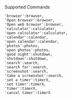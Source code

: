  Supported Commands
  	
    'browser':browser,
    'Open browser':browser,
    'Open web browser':browser,
    'calculator':calculator,
    'open calculator':calculator,
    'calendar':calendar,
    'open calendar':calendar,
    'photos':photos,
    'open photos':photos,
    'good night':shutdown,
    'shutdown':shutdown,
    'search':search,
    'search for':search,
    'screenshot':search,
    'take a screenshot':search,
    'set a timer':timerX,
    'set timer':timerX,
    'timer':timerX,
    'cancel timer':timerX
